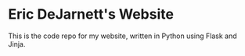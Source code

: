 # Eric DeJarnett's Website
This is the code repo for my website, written in Python using Flask and Jinja.